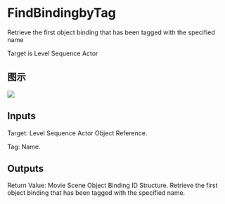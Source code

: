 # FindBindingbyTag

Retrieve the first object binding that has been tagged with the specified name

Target is Level Sequence Actor

## 图示

![]($-20221218-20510451.png)

## Inputs

Target: Level Sequence Actor Object Reference.

Tag: Name.  

## Outputs

Return Value: Movie Scene Object Binding ID Structure. Retrieve the first object binding that has been tagged with the specified name.


